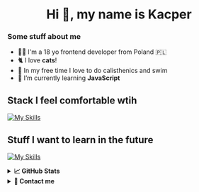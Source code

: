 <h1 align="center">Hi 👋, my name is Kacper</h1>
<h3 align="left">Some stuff about me </h3>
 
- 👨‍💻 I'm a 18 yo frontend developer from Poland 🇵🇱
- 🐈 I love **cats**!
- 💪 In my free time I love to do calisthenics and swim
- 🌱 I’m currently learning **JavaScript**
## Stack I feel comfortable wtih
[![My Skills](https://skillicons.dev/icons?i=html,css,sass,js,git)](https://skillicons.dev)

## Stuff I want to learn in the future
[![My Skills](https://skillicons.dev/icons?i=ts,react,tailwind,figma)](https://skillicons.dev)




<details> <summary> <b>📈 GitHub Stats </b> </summary>
<p><img align="" src="https://github-readme-stats.vercel.app/api/top-langs?username=cybulskikacper&show_icons=true&theme=tokyonight&locale=en&layout=compact" alt="cybulskikacper" /></p>
<img align="left" src="https://github-readme-streak-stats.herokuapp.com/?user=cybulskikacper&theme=dark" alt="cybulskikacper" /></p>
 </details>

<details><summary><b>📧 Contact me</b></summary>
    <ul>
        <li><strong>E-mail: </strong> <code>kacpercybulski@icloud.com</code></li>
    </ul>
</details>


